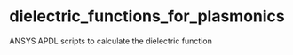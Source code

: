 dielectric_functions_for_plasmonics
===================================


ANSYS APDL scripts to calculate the dielectric function
